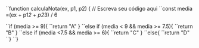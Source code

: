 ´´function calculaNota(ex, p1, p2) {
  // Escreva seu código aqui
  ´´const media =(ex + p1*2 + p2*3) / 6
  
  ´´if (media >= 9){
    ´´return "A"
  } ´´else if (media < 9 && media >= 7.5){
    ´´return "B"
  } ´´else if (media <7.5 && media >= 6){
    ´´return "C"
  } ´´else{
    ´´return "D"
  ´´}
´´}





